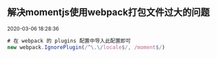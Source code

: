 
<h2 class="content-title">解决momentjs使用webpack打包文件过大的问题</h2>
<small class="content-date">2020-03-06 18:28:36</small>


```javascript
# 在 webpack 的 plugins 配置中导入此配置即可
new webpack.IgnorePlugin(/^\.\/locale$/, /moment$/)
```

